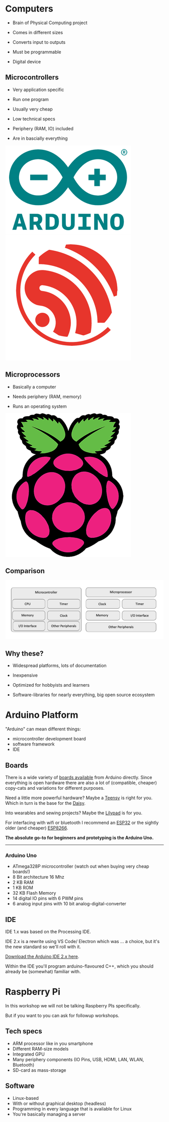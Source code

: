 # Computers

- Brain of Physical Computing project

- Comes in different sizes

- Converts input to outputs

- Must be programmable

- Digital device

## Microcontrollers

- Very application specific

- Run one program

- Usually very cheap

- Low technical specs

- Periphery (RAM, IO) included

- Are in bascially everything

![arduino](../assets/arduino.png) ![espressif](../assets/espressif.png)


## Microprocessors

- Basically a computer

- Needs periphery (RAM, memory)

- Runs an operating system

![raspberry pi](../assets/raspi.png)

## Comparison

![microcontroller vs microprocessor](../assets/micro.png)

## Why these?

- Widespread platforms, lots of documentation

- Inexpensive

- Optimized for hobbyists and learners

- Software-libraries for nearly everything, big open source ecosystem

# Arduino Platform

"Arduino" can mean different things:

- microcontroller development board
- software framework
- IDE

## Boards

There is a wide variety of [boards available](https://www.arduino.cc/en/hardware) from Arduino directly. Since everything is open hardware there are also a lot of (compatible, cheaper) copy-cats and variations for different purposes.

Need a little more powerful hardware? Maybe a [Teensy](https://www.pjrc.com/teensy/) is right for you. Which in turn is the base for the [Daisy](https://electro-smith.com/products/daisy-seed).

Into wearables and sewing projects? Maybe the [Lilypad](https://www.sparkfun.com/lilypad_sewable_electronics) is for you.

For interfacing with wifi or bluetooth I recommend an [ESP32](https://www.espressif.com/en/products/socs/esp32) or the sightly older (and cheaper) [ESP8266](https://www.espressif.com/en/products/socs/esp8266).

**The absolute go-to for beginners and prototyping is the Arduino Uno.**

---

### Arduino Uno

- ATmega328P microcontroller (watch out when buying very cheap boards!)
- 8 Bit architecture 16 Mhz
- 2 KB RAM
- 1 KB ROM
- 32 KB Flash Memory
- 14 digital IO pins with 6 PWM pins
- 6 analog input pins with 10 bit analog-digital-converter

## IDE

IDE 1.x was based on the Processing IDE.

IDE 2.x is a rewrite using VS Code/ Electron which was ... a choice, but it's the new standard so we'll roll with it.

[Download the Arduino IDE 2.x here](https://www.arduino.cc/en/software).

Within the IDE you'll program arduino-flavoured C++, which you should already be (somewhat) familiar with.

# Raspberry Pi

In this workshop we will not be talking Raspberry PIs specifically.

But if you want to you can ask for followup workshops.

## Tech specs

- ARM processor like in you smartphone
- Different RAM-size models
- Integrated GPU
- Many periphery components (IO Pins, USB, HDMI, LAN, WLAN, Bluetooth)
- SD-card as mass-storage

## Software

- Linux-based
- With or without graphical desktop (headless)
- Programming in every language that is available for Linux
- You're basically managing a server
